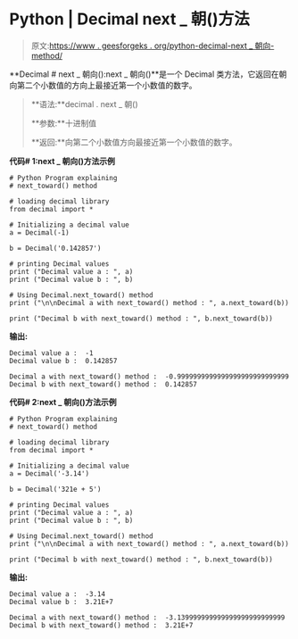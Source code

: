 # Python | Decimal next _ 朝()方法

> 原文:[https://www . geesforgeks . org/python-decimal-next _ 朝向-method/](https://www.geeksforgeeks.org/python-decimal-next_toward-method/)

**Decimal # next _ 朝向():next _ 朝向()**是一个 Decimal 类方法，它返回在朝向第二个小数值的方向上最接近第一个小数值的数字。

> **语法:**decimal . next _ 朝()
> 
> **参数:**十进制值
> 
> **返回:**向第二个小数值方向最接近第一个小数值的数字。

**代码# 1:next _ 朝向()方法示例**

```
# Python Program explaining 
# next_toward() method

# loading decimal library
from decimal import *

# Initializing a decimal value
a = Decimal(-1)

b = Decimal('0.142857')

# printing Decimal values
print ("Decimal value a : ", a)
print ("Decimal value b : ", b)

# Using Decimal.next_toward() method
print ("\n\nDecimal a with next_toward() method : ", a.next_toward(b))

print ("Decimal b with next_toward() method : ", b.next_toward(b))
```

**输出:**

```
Decimal value a :  -1
Decimal value b :  0.142857

Decimal a with next_toward() method :  -0.9999999999999999999999999999
Decimal b with next_toward() method :  0.142857

```

**代码# 2:next _ 朝向()方法示例**

```
# Python Program explaining 
# next_toward() method

# loading decimal library
from decimal import *

# Initializing a decimal value
a = Decimal('-3.14')

b = Decimal('321e + 5')

# printing Decimal values
print ("Decimal value a : ", a)
print ("Decimal value b : ", b)

# Using Decimal.next_toward() method
print ("\n\nDecimal a with next_toward() method : ", a.next_toward(b))

print ("Decimal b with next_toward() method : ", b.next_toward(b))
```

**输出:**

```
Decimal value a :  -3.14
Decimal value b :  3.21E+7

Decimal a with next_toward() method :  -3.139999999999999999999999999
Decimal b with next_toward() method :  3.21E+7

```